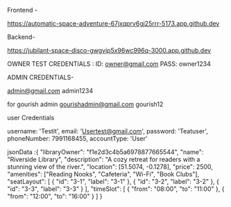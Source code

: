 Frontend -

https://automatic-space-adventure-67jxqprv6gj25rrr-5173.app.github.dev


Backend-

https://jubilant-space-disco-gwgvjp5x96wc996q-3000.app.github.dev



OWNER TEST CREDENTIALS :
ID: owner@gmail.com
PASS: owner1234


ADMIN CREDENTIALS-


admin@gmail.com
admin1234

for gourish admin
gourishadmin@gmail.com
gourish12

user Credentials

  username: 'Testit',
  email: 'Usertest@gmail.com',
  password: 'Teatuser',
  phoneNumber: 7991168455,
  accountType: 'User'


jsonData   :{
    "libraryOwner": "f1e2d3c4b5a6978877665544",
    "name": "Riverside Library",
    "description": "A cozy retreat for readers with a stunning view of the river.",
    "location": [51.5074, -0.1278],
    "price": 2500,
    "amenities": ["Reading Nooks", "Cafeteria", "Wi-Fi", "Book Clubs"],
    "seatLayout": [
      {
        "id": "3-1",
        "label": "3-1"
      },
      {
        "id": "3-2",
        "label": "3-2"
      },
      {
        "id": "3-3",
        "label": "3-3"
      }
    ],
    "timeSlot": [
      {
        "from": "08:00",
        "to": "11:00"
      },
      {
        "from": "12:00",
        "to": "16:00"
      }
    ]
  }